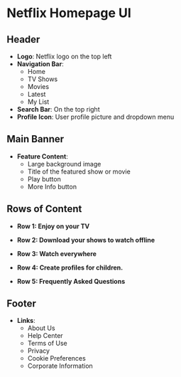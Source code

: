 # Netflix Homepage UI

## Header
- **Logo**: Netflix logo on the top left
- **Navigation Bar**:
  - Home
  - TV Shows
  - Movies
  - Latest
  - My List
- **Search Bar**: On the top right
- **Profile Icon**: User profile picture and dropdown menu

## Main Banner
- **Feature Content**:
  - Large background image
  - Title of the featured show or movie
  - Play button
  - More Info button

## Rows of Content
- **Row 1: Enjoy on your TV**

- **Row 2: Download your shows to watch offline**

- **Row 3: Watch everywhere**

- **Row 4: Create profiles for children.**

- **Row 5: Frequently Asked Questions**

## Footer
- **Links**:
  - About Us
  - Help Center
  - Terms of Use
  - Privacy
  - Cookie Preferences
  - Corporate Information

